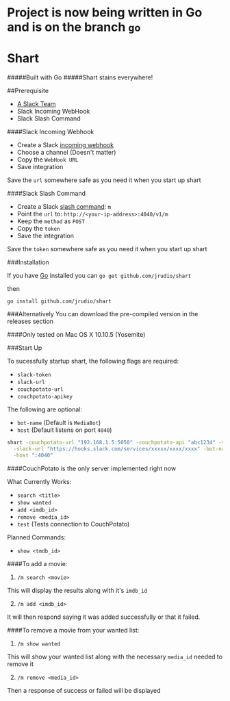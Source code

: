 Project is now being written in Go and is on the branch `go`
===

Shart
===

#####Built with Go
#####Shart stains everywhere!

##Prerequisite

- [A Slack Team](https://slack.com/)
- Slack Incoming WebHook
- Slack Slash Command

####Slack Incoming Webhook
- Create a Slack [incoming webhook](https://slack.com/services/new/incoming-webhook)
- Choose a channel (Doesn't matter)
- Copy the `WebHook URL`
- Save integration

Save the `url` somewhere safe as you need it when you start up shart

####Slack Slash Command
- Create a Slack [slash command](https://slack.com/services/new/slash-commands): `m`
- Point the `url` to: `http://<your-ip-address>:4040/v1/m`
- Keep the `method` as `POST`
- Copy the `token`
- Save the integration

Save the `token` somewhere safe as you need it when you start up shart

###Installation

If you have [Go](https://golang.org/) installed you can `go get github.com/jrudio/shart`

then

`go install github.com/jrudio/shart`

###Alternatively
You can download the pre-compiled version in the releases section

####Only tested on Mac OS X 10.10.5 (Yosemite)

###Start Up

To sucessfully startup shart, the following flags are required:

- `slack-token`
- `slack-url`
- `couchpotato-url`
- `couchpotato-apikey`

The following are optional:

- `bot-name` (Default is `MediaBot`)
- `host` (Default listens on port `4040`)

```bash
shart -couchpotato-url "192.168.1.5:5050" -couchpotato-api "abc1234" -slack-token "abc1234" \
  -slack-url "https://hooks.slack.com/services/xxxxx/xxxx/xxxx" -bot-name "ShartBot" \
  -host ":4040"
```

####CouchPotato is the only server implemented right now

What Currently Works:

- `search <title>`
- `show wanted`
- `add <imdb_id>`
- `remove <media_id>`
- `test` (Tests connection to CouchPotato)


Planned Commands:

- `show <tmdb_id>`

####To add a movie:

1. `/m search <movie>`

  This will display the results along with it's `imdb_id`

2. `/m add <imdb_id>`

  It will then respond saying it was added successfully or that it failed.

####To remove a movie from your wanted list:

1. `/m show wanted`

  This will show your wanted list along with the necessary `media_id` needed to remove it

2. `/m remove <media_id>`

  Then a response of success or failed will be displayed
